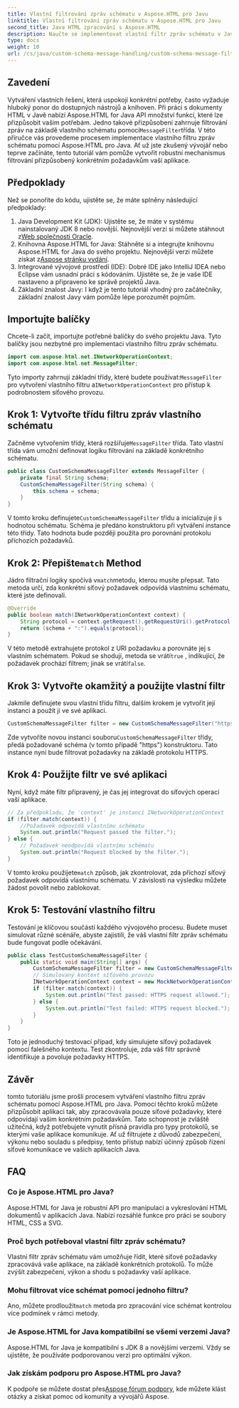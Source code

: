 ```yaml
---
title: Vlastní filtrování zpráv schématu v Aspose.HTML pro Javu
linktitle: Vlastní filtrování zpráv schématu v Aspose.HTML pro Javu
second_title: Java HTML zpracování s Aspose.HTML
description: Naučte se implementovat vlastní filtr zpráv schématu v Javě pomocí Aspose.HTML. Postupujte podle našeho podrobného průvodce pro bezpečné, přizpůsobené aplikační prostředí.
type: docs
weight: 10
url: /cs/java/custom-schema-message-handling/custom-schema-message-filter/
---
```

## Zavedení
 Vytváření vlastních řešení, která uspokojí konkrétní potřeby, často vyžaduje hluboký ponor do dostupných nástrojů a knihoven. Při práci s dokumenty HTML v Javě nabízí Aspose.HTML for Java API množství funkcí, které lze přizpůsobit vašim potřebám. Jedno takové přizpůsobení zahrnuje filtrování zpráv na základě vlastního schématu pomocí`MessageFilter`třída. V této příručce vás provedeme procesem implementace vlastního filtru zpráv schématu pomocí Aspose.HTML pro Java. Ať už jste zkušený vývojář nebo teprve začínáte, tento tutoriál vám pomůže vytvořit robustní mechanismus filtrování přizpůsobený konkrétním požadavkům vaší aplikace.
## Předpoklady
Než se ponoříte do kódu, ujistěte se, že máte splněny následující předpoklady:
1.  Java Development Kit (JDK): Ujistěte se, že máte v systému nainstalovaný JDK 8 nebo novější. Nejnovější verzi si můžete stáhnout z[Web společnosti Oracle](https://www.oracle.com/java/technologies/javase-jdk11-downloads.html).
2.  Knihovna Aspose.HTML for Java: Stáhněte si a integrujte knihovnu Aspose.HTML for Java do svého projektu. Nejnovější verzi můžete získat z[Aspose stránku vydání](https://releases.aspose.com/html/java/).
3. Integrované vývojové prostředí (IDE): Dobré IDE jako IntelliJ IDEA nebo Eclipse vám usnadní práci s kódováním. Ujistěte se, že je vaše IDE nastaveno a připraveno ke správě projektů Java.
4. Základní znalost Javy: I když je tento tutoriál vhodný pro začátečníky, základní znalost Javy vám pomůže lépe porozumět pojmům.
## Importujte balíčky
Chcete-li začít, importujte potřebné balíčky do svého projektu Java. Tyto balíčky jsou nezbytné pro implementaci vlastního filtru zpráv schématu.
```java
import com.aspose.html.net.INetworkOperationContext;
import com.aspose.html.net.MessageFilter;
```
 Tyto importy zahrnují základní třídy, které budete používat:`MessageFilter` pro vytvoření vlastního filtru a`INetworkOperationContext` pro přístup k podrobnostem síťového provozu.
## Krok 1: Vytvořte třídu filtru zpráv vlastního schématu
 Začněme vytvořením třídy, která rozšiřuje`MessageFilter` třída. Tato vlastní třída vám umožní definovat logiku filtrování na základě konkrétního schématu.
```java
public class CustomSchemaMessageFilter extends MessageFilter {
    private final String schema;
    CustomSchemaMessageFilter(String schema) {
        this.schema = schema;
    }
}
```
 V tomto kroku definujete`CustomSchemaMessageFilter` třídu a inicializuje ji s hodnotou schématu. Schéma je předáno konstruktoru při vytváření instance této třídy. Tato hodnota bude později použita pro porovnání protokolu příchozích požadavků.
##  Krok 2: Přepište`match` Method
 Jádro filtrační logiky spočívá v`match`metodu, kterou musíte přepsat. Tato metoda určí, zda konkrétní síťový požadavek odpovídá vlastnímu schématu, které jste definovali.
```java
@Override
public boolean match(INetworkOperationContext context) {
    String protocol = context.getRequest().getRequestUri().getProtocol();
    return (schema + ":").equals(protocol);
}
```
 V této metodě extrahujete protokol z URI požadavku a porovnáte jej s vlastním schématem. Pokud se shodují, metoda se vrátí`true` , indikující, že požadavek prochází filtrem; jinak se vrátí`false`.
## Krok 3: Vytvořte okamžitý a použijte vlastní filtr
Jakmile definujete svou vlastní třídu filtru, dalším krokem je vytvořit její instanci a použít ji ve své aplikaci.
```java
CustomSchemaMessageFilter filter = new CustomSchemaMessageFilter("https");
```
 Zde vytvoříte novou instanci souboru`CustomSchemaMessageFilter` třídy, předá požadované schéma (v tomto případě "https") konstruktoru. Tato instance nyní bude filtrovat požadavky na základě protokolu HTTPS.
## Krok 4: Použijte filtr ve své aplikaci
Nyní, když máte filtr připravený, je čas jej integrovat do síťových operací vaší aplikace.
```java
// Za předpokladu, že 'context' je instancí INetworkOperationContext
if (filter.match(context)) {
    //Požadavek odpovídá vlastnímu schématu
    System.out.println("Request passed the filter.");
} else {
    // Požadavek neodpovídá vlastnímu schématu
    System.out.println("Request blocked by the filter.");
}
```
 V tomto kroku použijete`match` způsob, jak zkontrolovat, zda příchozí síťový požadavek odpovídá vlastnímu schématu. V závislosti na výsledku můžete žádost povolit nebo zablokovat.
## Krok 5: Testování vlastního filtru
Testování je klíčovou součástí každého vývojového procesu. Budete muset simulovat různé scénáře, abyste zajistili, že váš vlastní filtr zpráv schématu bude fungovat podle očekávání.
```java
public class TestCustomSchemaMessageFilter {
    public static void main(String[] args) {
        CustomSchemaMessageFilter filter = new CustomSchemaMessageFilter("https");
        // Simulovaný kontext síťového provozu
        INetworkOperationContext context = new MockNetworkOperationContext("https");
        if (filter.match(context)) {
            System.out.println("Test passed: HTTPS request allowed.");
        } else {
            System.out.println("Test failed: HTTPS request blocked.");
        }
    }
}
```
Toto je jednoduchý testovací případ, kdy simulujete síťový požadavek pomocí falešného kontextu. Test zkontroluje, zda váš filtr správně identifikuje a povoluje požadavky HTTPS.
## Závěr
tomto tutoriálu jsme prošli procesem vytváření vlastního filtru zpráv schématu pomocí Aspose.HTML pro Java. Pomocí těchto kroků můžete přizpůsobit aplikaci tak, aby zpracovávala pouze síťové požadavky, které odpovídají vašim konkrétním požadavkům. Tato schopnost je zvláště užitečná, když potřebujete vynutit přísná pravidla pro typy protokolů, se kterými vaše aplikace komunikuje. Ať už filtrujete z důvodů zabezpečení, výkonu nebo souladu s předpisy, tento přístup nabízí účinný způsob řízení síťové komunikace ve vašich aplikacích Java.
## FAQ
### Co je Aspose.HTML pro Java?
Aspose.HTML for Java je robustní API pro manipulaci a vykreslování HTML dokumentů v aplikacích Java. Nabízí rozsáhlé funkce pro práci se soubory HTML, CSS a SVG.
### Proč bych potřeboval vlastní filtr zpráv schématu?
Vlastní filtr zpráv schématu vám umožňuje řídit, které síťové požadavky zpracovává vaše aplikace, na základě konkrétních protokolů. To může zvýšit zabezpečení, výkon a shodu s požadavky vaší aplikace.
### Mohu filtrovat více schémat pomocí jednoho filtru?
 Ano, můžete prodloužit`match` metoda pro zpracování více schémat kontrolou více podmínek v rámci metody.
### Je Aspose.HTML for Java kompatibilní se všemi verzemi Java?
Aspose.HTML for Java je kompatibilní s JDK 8 a novějšími verzemi. Vždy se ujistěte, že používáte podporovanou verzi pro optimální výkon.
### Jak získám podporu pro Aspose.HTML pro Java?
 K podpoře se můžete dostat přes[Aspose fórum podpory](https://forum.aspose.com/c/html/29), kde můžete klást otázky a získat pomoc od komunity a vývojářů Aspose.